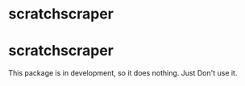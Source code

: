 # scratchscraper
# scratchscraper
This package is in development, so it does nothing. Just Don't use it.